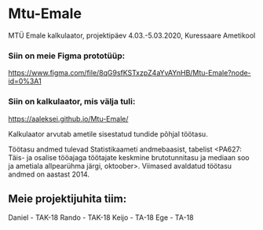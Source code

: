 # Mtu-Emale
MTÜ Emale kalkulaator, projektipäev 4.03.-5.03.2020, Kuressaare Ametikool

### Siin on meie Figma prototüüp:

https://www.figma.com/file/8qG9sfKSTxzpZ4aYvAYnHB/Mtu-Emale?node-id=0%3A1

### Siin on kalkulaator, mis välja tuli: 

https://aaleksei.github.io/Mtu-Emale/

Kalkulaator arvutab ametile sisestatud tundide põhjal töötasu.

Töötasu andmed tulevad Statistikaameti andmebaasist, tabelist <PA627: Täis- ja osalise tööajaga töötajate keskmine brutotunnitasu ja mediaan soo ja ametiala allpearühma järgi, oktoober>. Viimased avaldatud töötasu andmed on aastast 2014.

## Meie projektijuhita tiim:

Daniel  - TAK-18
Rando - TAK-18
Keijo - TA-18
Ege - TA-18
